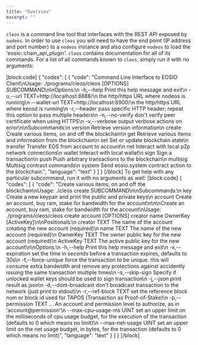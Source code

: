 ```yaml
---
title: "Overview"
excerpt: ""
---
```

`cleos` is a command line tool that interfaces with the REST API exposed by `nodeos`. In order to use `cleos` you will need to have the end point (IP address and port number) to a `nodeos` instance and also configure `nodeos` to load the 'eosio::chain_api_plugin'.  `cleos` contains documentation for all of its commands. For a list of all commands known to `cleos`, simply run it with no arguments:

[block:code]
{
  "codes": [
    {
      "code": "Command Line Interface to EOSIO Client\nUsage: ./programs/cleos/cleos [OPTIONS] SUBCOMMAND\n\nOptions:\n  -h,--help                   Print this help message and exit\n  -u,--url TEXT=http://localhost:8888/\n                              the http/https URL where nodeos is running\n  --wallet-url TEXT=http://localhost:8900/\n                              the http/https URL where keosd is running\n  -r,--header                 pass specific HTTP header; repeat this option to pass multiple headers\n  -n,--no-verify              don't verify peer certificate when using HTTPS\n  -v,--verbose                output verbose actions on error\n\nSubcommands:\n  version                     Retrieve version information\n  create                      Create various items, on and off the blockchain\n  get                         Retrieve various items and information from the blockchain\n  set                         Set or update blockchain state\n  transfer                    Transfer EOS from account to account\n  net                         Interact with local p2p network connections\n  wallet                      Interact with local wallet\n  sign                        Sign a transaction\n  push                        Push arbitrary transactions to the blockchain\n  multisig                    Multisig contract commands\n  system                      Send eosio.system contract action to the blockchain.",
      "language": "text"
    }
  ]
}
[/block]
To get help with any particular subcommand, run it with no arguments as well:
[block:code]
{
  "codes": [
    {
      "code": "Create various items, on and off the blockchain\nUsage: ./cleos create SUBCOMMAND\n\nSubcommands:\n  key                         Create a new keypair and print the public and private keys\n  account                     Create an account, buy ram, stake for bandwidth for the account\n\n\nCreate an account, buy ram, stake for bandwidth for the account\nUsage: ./programs/cleos/cleos create account [OPTIONS] creator name OwnerKey [ActiveKey]\n\nPositionals:\n  creator TEXT                The name of the account creating the new account (required)\n  name TEXT                   The name of the new account (required)\n  OwnerKey TEXT               The owner public key for the new account (required)\n  ActiveKey TEXT              The active public key for the new account\n\nOptions:\n  -h,--help                   Print this help message and exit\n  -x,--expiration             set the time in seconds before a transaction expires, defaults to 30s\n  -f,--force-unique           force the transaction to be unique. this will consume extra bandwidth and remove any protections against accidently issuing the same transaction multiple times\n  -s,--skip-sign              Specify if unlocked wallet keys should be used to sign transaction\n  -j,--json                   print result as json\n  -d,--dont-broadcast         don't broadcast transaction to the network (just print to stdout)\n  -r,--ref-block TEXT         set the reference block num or block id used for TAPOS (Transaction as Proof-of-Stake)\n  -p,--permission TEXT ...    An account and permission level to authorize, as in 'account@permission'\n  --max-cpu-usage-ms UINT     set an upper limit on the milliseconds of cpu usage budget, for the execution of the transaction (defaults to 0 which means no limit)\n  --max-net-usage UINT        set an upper limit on the net usage budget, in bytes, for the transaction (defaults to 0 which means no limit)",
      "language": "text"
    }
  ]
}
[/block]